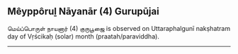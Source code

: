 ## Mêyppôruḻ Nāyanār (4) Gurupūjai
மெய்ப்பொருள் நாயனார் (4) குருபூஜை is observed on Uttaraphalgunī nakṣhatram day of Vṛścikaḥ (solar) month (praatah/paraviddha).



---
